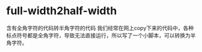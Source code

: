 # full-width2half-width
含有全角字符的代码转半角字符的代码
我们经常在网上copy下来的代码中，各种标点符号都是全角字符，导致无法直接运行，所以写了一个小脚本，可以转换为半角字符。
